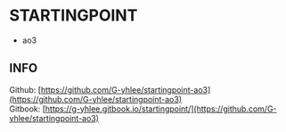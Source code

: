 # STARTINGPOINT

* ao3

## INFO

Github: [https://github.com/G-yhlee/startingpoint-ao3](https://github.com/G-yhlee/startingpoint-ao3)  
Gitbook: [https://g-yhlee.gitbook.io/startingpoint/](https://github.com/G-yhlee/startingpoint-ao3) 
